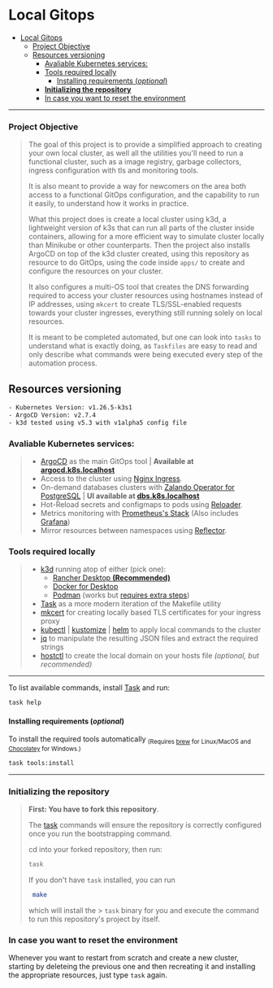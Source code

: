 # Local Gitops

- [Local Gitops](#local-gitops)
    - [Project Objective](#project-objective)
  - [Resources versioning](#resources-versioning)
    - [Avaliable Kubernetes services:](#avaliable-kubernetes-services)
    - [Tools required locally](#tools-required-locally)
      - [Installing requirements (*optional*)](#installing-requirements-optional)
    - [**Initializing the repository**](#initializing-the-repository)
    - [In case you want to reset the environment](#in-case-you-want-to-reset-the-environment)

---

### Project Objective

> The goal of this project is to provide a simplified approach to creating your own local cluster, as well all the utilities you'll need to run a functional cluster, such as a image registry, garbage collectors, ingress configuration with tls and monitoring tools.
>
> It is also meant to provide a way for newcomers on the area both access to a functional GitOps configuration, and the capability to run it easily, to understand how it works in practice.
>
> What this project does is create a local cluster using k3d, a lightweight version of k3s that can run all parts of the cluster inside containers, allowing for a more efficient way to simulate cluster locally than Minikube or other counterparts. Then the project also installs ArgoCD on top of the k3d cluster created, using this repository as resource to do GitOps, using the code inside `apps/` to create and configure the resources on your cluster.
>
> It also configures a multi-OS tool that creates the DNS forwarding required to access your cluster resources using hostnames instead of IP addresses, using `mkcert` to create TLS/SSL-enabled requests towards your cluster ingresses, everything still running solely on local resources.
>
> It is meant to be completed automated, but one can look into `tasks` to understand what is exactly doing, as `Taskfiles` are easy to read and only describe what commands were being executed every step of the automation process.

## Resources versioning

```bash
- Kubernetes Version: v1.26.5-k3s1
- ArgoCD Version: v2.7.4
- k3d tested using v5.3 with v1alpha5 config file
```
### Avaliable Kubernetes services:

> - [ArgoCD][argocd-url] as the main GitOps tool | **Available at [argocd.k8s.localhost][argocd-localhost]**
> - Access to the cluster using [Nginx Ingress][nginx-url].
> - On-demand databases clusters with [Zalando Operator for PostgreSQL][postgres-url] | **UI available at [dbs.k8s.localhost][dbs-localhost]**
> - Hot-Reload secrets and configmaps to pods using [Reloader][reloader-url].
> - Metrics monitoring with [Prometheus's Stack][prometheus-url] (Also includes [Grafana][grafana-url])
> - Mirror resources between namespaces using [Reflector][reflector-url].

### Tools required locally

> - [k3d][k3d-url] running atop of either (pick one):
>   - [Rancher Desktop **(Recommended)**][rancher-url]
>   - [Docker for Desktop][docker-url]
>   - [Podman][podman-url] (works but [requires extra steps][podman-steps])
> - [Task][task-url] as a more modern iteration of the Makefile utility
> - [mkcert][mkcert-url] for creating locally based TLS certificates for your ingress proxy
> - [kubectl][kubectl-url] | [kustomize][kustomize-url] | [helm][helm-url] to apply local commands to the cluster
> - [jq][jq-url] to manipulate the resulting JSON files and extract the required strings
> - [hostctl][hostctl-url] to create the local domain on your hosts file *(optional, but recommended)*

---

To list available commands, install [Task][task-installation-url] and run:
```sh
task help
```
#### Installing requirements (*optional*)
To install the required tools automatically <sub>(Requires [brew][brew-url] for Linux/MacOS and [Chocolatey][chocolate-url] for Windows.)</sub>

```sh
task tools:install
```

---

### **Initializing the repository**

> **First: You have to fork this repository**.
>
> The [task][task-url] commands will ensure the repository is correctly configured once you run the bootstrapping command.
>
> cd into your forked repository, then run:
>
> ```sh
> task
>  ```
>
> If you don't have `task` installed, you can run
> ```sh
>  make
>  ```
>  which will install the >
 `task` binary for you and execute the command to run this repository's project by itself.


### In case you want to reset the environment

Whenever you want to restart from scratch and create a new cluster, starting by deleteing the previous one and then recreating it and installing the appropriate resources, just type `task` again.

<!--- References --->
[argocd-url]: https://argo-cd.readthedocs.io/en/stable/
[nginx-url]: https://github.com/kubernetes/ingress-nginx
[vault-url]: https://github.com/hashicorp/vault
[vault-plugin-url]: https://github.com/argoproj-labs/argocd-vault-plugin
[postgres-url]: https://github.com/zalando/postgres-operator
[reloader-url]: https://github.com/stakater/Reloader
[prometheus-url]: https://github.com/prometheus-operator/kube-prometheus
[grafana-url]: https://github.com/grafana/grafana
[kube-cleanup-url]: https://github.com/lwolf/kube-cleanup-operator
[reflector-url]: https://github.com/emberstack/kubernetes-reflector
[kubefledged-url]: https://github.com/senthilrch/kube-fledged
[descheduler-url]: https://github.com/kubernetes-sigs/descheduler
[kwatch-url]: https://github.com/abahmed/kwatch
[botkube-url]: https://github.com/infracloudio/botkube
[kubenurse-url]: https://github.com/postfinance/kubenurse
[longhorn-url]: https://longhorn.io/
[longhorn-issue]: https://github.com/rancher/k3d/discussions/478
[velero-url]: https://velero.io/
[velero-list-url]: https://velero.io/docs/v1.7/supported-providers/
[kube-dump-url]: https://github.com/WoozyMasta/kube-dump
[stash-url]: https://stash.run/
[task-url]: https://taskfile.dev
[task-installation-url]: https://taskfile.dev/installation/
[mkcert-url]: https://github.com/FiloSottile/mkcert
[kubectl-url]: https://kubernetes.io/docs/tasks/tools/
[jq-url]: https://stedolan.github.io/jq/download/
[k3d-url]: https://k3d.io
[docker-url]: https://www.docker.com/products/docker-desktop/
[rancher-url]: https://rancherdesktop.io/
[podman-url]: https://podman.io/
[podman-steps]: https://k3d.io/v5.4.1/usage/advanced/podman/
[hostctl-url]: https://github.com/guumaster/hostctl
[kustomize-url]: https://kubectl.docs.kubernetes.io/installation/kustomize/
[helm-url]: https://helm.sh/docs/intro/install/
[chocolate-url]: https://chocolatey.org/install
[brew-url]: https://brew.sh/

<!--- Local URIs --->
[argocd-localhost]: https://argocd.k8s.localhost
[vault-localhost]: https://vault.k8s.localhost
[dbs-localhost]: https://dbs.k8s.localhost

